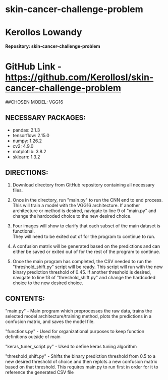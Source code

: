 # skin-cancer-challenge-problem

# Kerollos Lowandy 

 **Repository: skin-cancer-challenge-problem**

# GitHub Link - https://github.com/Kerollosl/skin-cancer-challenge-problem


##CHOSEN MODEL:
VGG16

## NECESSARY PACKAGES:
- pandas: 2.1.3
- tensorflow: 2.15.0
- numpy: 1.26.2
- cv2: 4.9.0
- matplotlib: 3.8.2
- sklearn: 1.3.2


## DIRECTIONS:

1. Download directory from GitHub repository containing all necessary files.

2. Once in the directory, run "main.py" to run the CNN end to end process. This will train a model with the VGG16 architecture. If another architecture or method is desired, navigate to line 9 of "main.py" and change the hardcoded choice to the new desired choice.

3. Four images will show to clarify that each subset of the main dataset is functional.   
   They will need to be exited out of for the program to continue to run.

4. A confusion matrix will be generated based on the predictions and can either be saved or exited out of for the rest of the program to continue.

5. Once the main program has completed, the CSV needed to run the "threshold_shift.py" script will be ready. This script will run with the new binary prediction threshold of 0.45. If another threshold is desired, navigate to line 13 of "threshold_shift.py" and change the hardcoded choice to the new desired choice.


## CONTENTS:


"main.py" - Main program which preprocesses the raw data, trains the selected model architecture/training method, plots the predictions in a confusion matrix, and saves the model file.

"functions.py" - Used for organizational purposes to keep function definitions outside of main

"keras_tuner_script.py" - Used to define keras tuning algorithm

"threshold_shift.py" - Shifts the binary prediction threshold from 0.5 to a new desired threshold of choice and then replots a new confusion matrix based on that threshold. This requires main.py to run first in order for it to reference the generated CSV file

